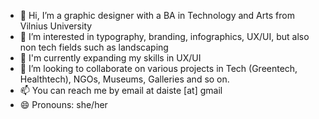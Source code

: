 - 👋 Hi, I’m a graphic designer with a BA in Technology and Arts from Vilnius University
- 👀 I’m interested in typography, branding, infographics, UX/UI, but also non tech fields such as landscaping
- 🌱 I'm currently expanding my skills in UX/UI
- 💞️ I’m looking to collaborate on various projects in Tech (Greentech, Healthtech), NGOs, Museums, Galleries and so on.
- 📫 You can reach me by email at daiste [at] gmail
- 😄 Pronouns: she/her

<!---
daiste0/daiste0 is a ✨ special ✨ repository because its `README.md` (this file) appears on your GitHub profile.
You can click the Preview link to take a look at your changes.
--->
